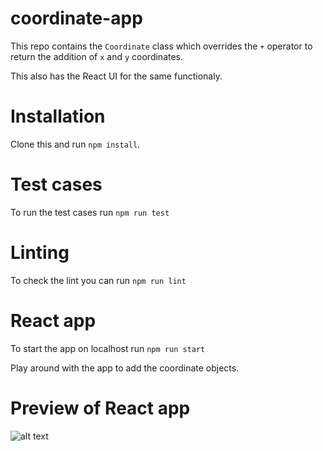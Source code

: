 # coordinate-app
This repo contains the `Coordinate` class which overrides the `+` operator to return the addition of `x` and `y` coordinates.

This also has the React UI for the same functionaly.

# Installation

Clone this and run `npm install`.

# Test cases
To run the test cases run `npm run test`

# Linting
To check the lint you can run `npm run lint`

# React app
To start the app on localhost run `npm run start`

Play around with the app to add the coordinate objects.

# Preview of React app
![alt text](https://i.imgur.com/9y36EO4.png "Logo Title Text 1")

